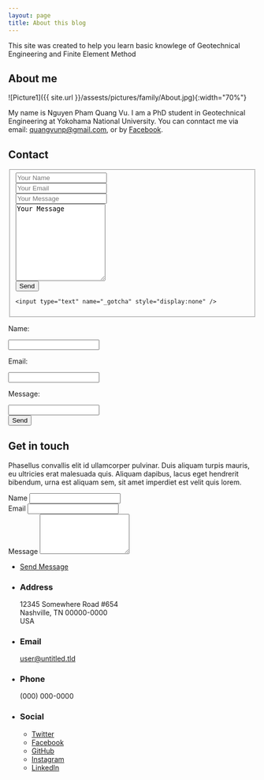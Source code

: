```yaml
---
layout: page
title: About this blog
---
```


This site was created to help you learn basic knowlege of Geotechnical Engineering and Finite Element Method

## About me

![Picture1]({{ site.url }}/assests/pictures/family/About.jpg){:width="70%"}

My name is Nguyen Pham Quang Vu. I am a PhD student in Geotechnical Engineering at Yokohama National University. You can conntact me via email: quangvunp@gmail.com, or by [Facebook]("https://www.facebook.com/quangvu.np"). 


## Contact

<form class="form-horizontal" action="//formspree.io/quangvunp@gmail.com" method="POST">
<fieldset>
  <div class="form-group">
    <input type="text" name="name" placeholder="Your Name">
  </div>
  
  <div class="form-group">
    <input type="email" name="_replyto" placeholder="Your Email">
  </div>
  
  <div class="form-group">
    <input type="message" name="_replyto" placeholder="Your Message">
  </div>
  
  <div class="form-group">
    <textarea class="form-control" id="textarea" rows = "10" name="message">Your Message</textarea>
  </div>
  
  
  <div class="form-group">
    <input type="submit" value="Send">
  </div>
  
    <input type="text" name="_gotcha" style="display:none" />
</fieldset>
</form>





<form action="//formspree.io/quangvunp@gmail.com" method="POST">
    <p>Name: </p><input type="text" name="name"><br />
    <p>Email: </p><input type="email" name="email"><br />
    <p>Message: </p><input type="message" name="message" rows = "6"><br />
    <input type="submit" value="Send">
</form>





<section id="three" class="wrapper style1 fade-up">
						<div class="inner">
							<h2>Get in touch</h2>
							<p>Phasellus convallis elit id ullamcorper pulvinar. Duis aliquam turpis mauris, eu ultricies erat malesuada quis. Aliquam dapibus, lacus eget hendrerit bibendum, urna est aliquam sem, sit amet imperdiet est velit quis lorem.</p>
							<div class="split style1">
								<section>
									<form method="post" action="http://formspree.io/sharu725@yahoo.com">
										<div class="field half first">
											<label for="name">Name</label>
											<input type="text" name="name" id="name" />
										</div>
										<div class="field half">
											<label for="email">Email</label>
											<input type="text" name="email" id="email" />
										</div>
										<div class="field">
											<label for="message">Message</label>
											<textarea name="message" id="message" rows="5"></textarea>
										</div>
										<ul class="actions">
											<li><a href="" class="button submit">Send Message</a></li>
										</ul>
									</form>
								</section>
								<section>
									<ul class="contact">
										<li>
											<h3>Address</h3>
											<span>12345 Somewhere Road #654<br />
											Nashville, TN 00000-0000<br />
											USA</span>
										</li>
										<li>
											<h3>Email</h3>
											<a href="#">user@untitled.tld</a>
										</li>
										<li>
											<h3>Phone</h3>
											<span>(000) 000-0000</span>
										</li>
										<li>
											<h3>Social</h3>
											<ul class="icons">
												<li><a href="#" class="fa-twitter"><span class="label">Twitter</span></a></li>
												<li><a href="#" class="fa-facebook"><span class="label">Facebook</span></a></li>
												<li><a href="#" class="fa-github"><span class="label">GitHub</span></a></li>
												<li><a href="#" class="fa-instagram"><span class="label">Instagram</span></a></li>
												<li><a href="#" class="fa-linkedin"><span class="label">LinkedIn</span></a></li>
											</ul>
										</li>
									</ul>
								</section>
							</div>
						</div>
					</section>
